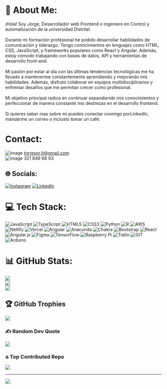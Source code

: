 # 💫 About Me:
¡Hola! Soy Jorge, Desarrollador web Frontend e ingeniero en Control y automatización de la universidad Distrital. <br><br>Durante mi formación profesional he podido desarrollar habilidades de comunicación y liderazgo. Tengo conocimientos en lenguajes como HTML, CSS, JavaScript, y frameworks populares como React y Angular. Además, estoy cómodo trabajando con bases de datos, API y herramientas de desarrollo front-end.<br><br>Mi pasión por estar al día con las últimas tendencias tecnológicas me ha llevado a mantenerme constantemente aprendiendo y mejorando mis habilidades. Además, disfruto colaborar en equipos multidisciplinarios y enfrentar desafíos que me permitan crecer como profesional.<br><br>Mi objetivo principal radica en continuar expandiendo mis conocimientos y perfeccionar de manera constante mis destrezas en el desarrollo frontend.<br><br>Si quieres saber mas sobre mi puedes conectar conmigo porLinkedIn, mandarme un correo o inclusto tomar un café.

# Contact:
![image](https://github.com/JorgeT0rr3s/JorgeT0rr3s/assets/110347879/cd49441f-9bed-40c8-8f0f-51c5ce38e6bd) torresor.jt@gmail.com  
![image](https://github.com/JorgeT0rr3s/JorgeT0rr3s/assets/110347879/7148c31c-4ae3-478b-9c99-f98c1e875243) 321 849 68 63




## 🌐 Socials:
[![Instagram](https://img.shields.io/badge/Instagram-%23E4405F.svg?logo=Instagram&logoColor=white)](https://instagram.com/torres_jorge1) [![LinkedIn](https://img.shields.io/badge/LinkedIn-%230077B5.svg?logo=linkedin&logoColor=white)](https://linkedin.com/in/www.linkedin.com/in/t0rr3sjorge) 

# 💻 Tech Stack:
![JavaScript](https://img.shields.io/badge/javascript-%23323330.svg?style=for-the-badge&logo=javascript&logoColor=%23F7DF1E) ![TypeScript](https://img.shields.io/badge/typescript-%23007ACC.svg?style=for-the-badge&logo=typescript&logoColor=white) ![HTML5](https://img.shields.io/badge/html5-%23E34F26.svg?style=for-the-badge&logo=html5&logoColor=white) ![CSS3](https://img.shields.io/badge/css3-%231572B6.svg?style=for-the-badge&logo=css3&logoColor=white) ![Python](https://img.shields.io/badge/python-3670A0?style=for-the-badge&logo=python&logoColor=ffdd54) ![R](https://img.shields.io/badge/r-%23276DC3.svg?style=for-the-badge&logo=r&logoColor=white) ![AWS](https://img.shields.io/badge/AWS-%23FF9900.svg?style=for-the-badge&logo=amazon-aws&logoColor=white) ![Netlify](https://img.shields.io/badge/netlify-%23000000.svg?style=for-the-badge&logo=netlify&logoColor=#00C7B7) ![Vercel](https://img.shields.io/badge/vercel-%23000000.svg?style=for-the-badge&logo=vercel&logoColor=white) ![Angular](https://img.shields.io/badge/angular-%23DD0031.svg?style=for-the-badge&logo=angular&logoColor=white) ![Anaconda](https://img.shields.io/badge/Anaconda-%2344A833.svg?style=for-the-badge&logo=anaconda&logoColor=white) ![Chakra](https://img.shields.io/badge/chakra-%234ED1C5.svg?style=for-the-badge&logo=chakraui&logoColor=white) ![Bootstrap](https://img.shields.io/badge/bootstrap-%23563D7C.svg?style=for-the-badge&logo=bootstrap&logoColor=white) ![React](https://img.shields.io/badge/react-%2320232a.svg?style=for-the-badge&logo=react&logoColor=%2361DAFB) ![Angular.js](https://img.shields.io/badge/angular.js-%23E23237.svg?style=for-the-badge&logo=angularjs&logoColor=white) 	![Figma](https://img.shields.io/badge/figma-%23F24E1E.svg?style=for-the-badge&logo=figma&logoColor=white) ![TensorFlow](https://img.shields.io/badge/TensorFlow-%23FF6F00.svg?style=for-the-badge&logo=TensorFlow&logoColor=white) ![Raspberry Pi](https://img.shields.io/badge/-RaspberryPi-C51A4A?style=for-the-badge&logo=Raspberry-Pi) ![Trello](https://img.shields.io/badge/Trello-%23026AA7.svg?style=for-the-badge&logo=Trello&logoColor=white) ![GIT](https://img.shields.io/badge/Git-fc6d26?style=for-the-badge&logo=git&logoColor=white) ![Arduino](https://img.shields.io/badge/-Arduino-00979D?style=for-the-badge&logo=Arduino&logoColor=white)
# 📊 GitHub Stats:
![](https://github-readme-stats.vercel.app/api?username=JorgeT0rr3s&theme=algolia&hide_border=false&include_all_commits=false&count_private=false)<br/>
![](https://github-readme-streak-stats.herokuapp.com/?user=JorgeT0rr3s&theme=algolia&hide_border=false)<br/>
![](https://github-readme-stats.vercel.app/api/top-langs/?username=JorgeT0rr3s&theme=algolia&hide_border=false&include_all_commits=false&count_private=false&layout=compact)

## 🏆 GitHub Trophies
![](https://github-profile-trophy.vercel.app/?username=JorgeT0rr3s&theme=nord&no-frame=true&no-bg=false&margin-w=4)

### ✍️ Random Dev Quote
![](https://quotes-github-readme.vercel.app/api?type=horizontal&theme=radical)

### 🔝 Top Contributed Repo
![](https://github-contributor-stats.vercel.app/api?username=JorgeT0rr3s&limit=5&theme=dark&combine_all_yearly_contributions=true)

---
[![](https://visitcount.itsvg.in/api?id=JorgeT0rr3s&icon=0&color=3)](https://visitcount.itsvg.in)

<!-- Proudly created with GPRM ( https://gprm.itsvg.in ) -->
